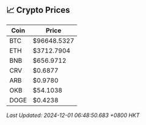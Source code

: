 ## 📈 Crypto Prices

| Coin | Price |
| ---- | ----- |
| BTC | $96648.5327 |
| ETH | $3712.7904 |
| BNB | $656.9712 |
| CRV | $0.6877 |
| ARB | $0.9780 |
| OKB | $54.1038 |
| DOGE | $0.4238 |

_Last Updated: 2024-12-01 06:48:50.683 +0800 HKT_
